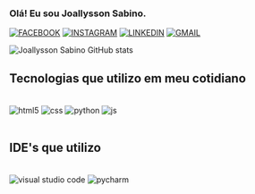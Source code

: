 ### Olá! Eu sou Joallysson Sabino.

[![FACEBOOK](https://img.shields.io/badge/Facebook-1877F2?style=for-the-badge&logo=facebook&logoColor=white)](https://www.facebook.com/joallysson.sabino.5/)
[![INSTAGRAM](https://img.shields.io/badge/Instagram-E4405F?style=for-the-badge&logo=instagram&logoColor=white)](https://www.instagram.com/joallysson_sabino/)
[![LINKEDIN](https://img.shields.io/badge/LinkedIn-0077B5?style=for-the-badge&logo=linkedin&logoColor=white)](https://www.linkedin.com/in/joallysson-sabino-7a5447144/)
[![GMAIL](https://img.shields.io/badge/Gmail-D14836?style=for-the-badge&logo=gmail&logoColor=white)](https://myaccount.google.com/?hl=pt_BR&utm_source=OGB&utm_medium=act)

![Joallysson Sabino GitHub stats](https://github-readme-stats.vercel.app/api?username=JSabino95&show_icons=true&theme=tokyonight)

## Tecnologias que utilizo em meu cotidiano

<div style="display: inline_block"><br/>
    <img align="center" alt="html5"  src="https://img.shields.io/badge/HTML5-E34F26?style=for-the-badge&logo=html5&logoColor=white" />
    <img align="center" alt="css"  src="https://img.shields.io/badge/CSS3-1572B6?style=for-the-badge&logo=css3&logoColor=white" />
    <img align="center" alt="python"  src="https://img.shields.io/badge/Python-14354C?style=for-the-badge&logo=python&logoColor=white" />
    <img align="center" alt="js"  src="https://img.shields.io/badge/JavaScript-F7DF1E?style=for-the-badge&logo=javascript&logoColor=black" />

</div><br/>


## IDE's que utilizo

<div style="display: inline_block"><br/>
<img align="center" alt="visual studio code"  src="https://img.shields.io/badge/Visual_Studio_Code-0078D4?style=for-the-badge&logo=visual%20studio%20code&logoColor=white" />
<img align="center" alt="pycharm"  src="https://img.shields.io/badge/PyCharm-000000.svg?&style=for-the-badge&logo=PyCharm&logoColor=white" />

</div><br/>
